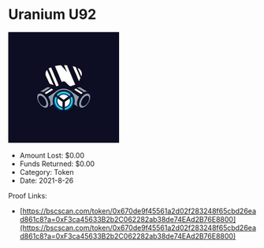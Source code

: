 # Uranium U92
![Uranium U92](/rektimages/Uranium-U92.png)
- Amount Lost: $0.00
- Funds Returned: $0.00
- Category: Token
- Date: 2021-8-26



Proof Links:
- [https://bscscan.com/token/0x670de9f45561a2d02f283248f65cbd26ead861c8?a=0xF3ca45633B2b2C062282ab38de74EAd2B76E8800](https://bscscan.com/token/0x670de9f45561a2d02f283248f65cbd26ead861c8?a=0xF3ca45633B2b2C062282ab38de74EAd2B76E8800)


